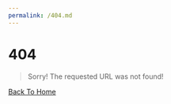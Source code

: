 ```yaml
---
permalink: /404.md
---
```


# 404
> Sorry! The requested URL was not found!

[Back To Home](https://crazex.ml)
